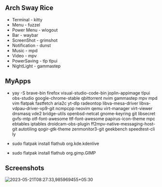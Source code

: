 ## Arch Sway Rice
* Terminal - kitty
* Menu - fuzzel
* Power Menu - wlogout
* Bar - waybar
* ScreenShot - grimshot
* Notification - dunst
* Music - mpd
* Video - mpv
* PowerSaving - tlp tlpui
* NightLight - gammastep

## MyApps

* yay -S brave-bin firefox visual-studio-code-bin joplin-appimage tlpui obs-studio google-chrome-stable qbittorrent nvim gammastep mpv mpd vim flatpak fastfetch aria2c yt-dlp radeontop libva-mesa-driver libva-vdpau-driver-vp9-git ncmpcpp neovim qemu virt-manager virt-viewer dnsmasq vde2 bridge-utils openbsd-netcat gnome-keyring git libsecret gvfs-mtp otf-font-awesome ttf-font-awesome papirus-icon-theme mpc ebtables iptables droidcam-obs-plugin ff2mpv-native-messaging-host-git autotiling qogir-gtk-theme zenmonitor3-git geekbench speedtest-cli ly

* sudo flatpak install flathub org.kde.kdenlive 
* sudo flatpak install flathub org.gimp.GIMP 


## Screenshots
![2023-05-21T08:27:33,985969455+05:30](https://github.com/xtremeandroid/swaydotfiles/assets/62198074/c8b78bba-3d22-4868-945a-94e83dd96d0b)
